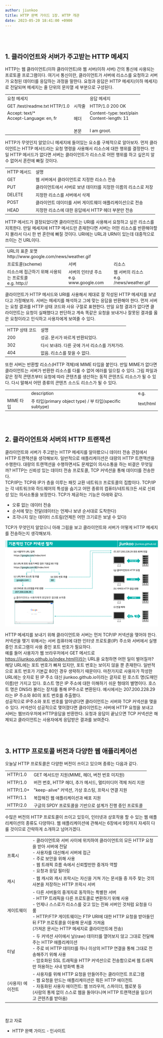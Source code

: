 ```yaml
---
author: jiunkoo
title: HTTP 완벽 가이드 1장. HTTP 개관
date: 2023-05-20 18:41:00 +0900
---
```



<br/>
<br/>

## 1. 클라이언트와 서버가 주고받는 HTTP 메세지

HTTP는 웹 클라이언트(이하 클라이언트)와 웹 서버(이하 서버) 간의 통신에 사용되는 프로토콜 프로그램이다. 여기서 통신이란, 클라이언트가 서버에 리소스를 요청하고 서버가 요청된 데이터를 응답하는 과정을 말한다. 요청과 응답은 HTTP 메세지(이하 메세지)로 전달되며 메세지는 줄 단위의 문자열 세 부분으로 구성된다.<br/>

<div class="tb-plain">
    <table>
        <tbody>
            <tr>
                <td>요청 메세지</td>
                <td>&nbsp;</td>
                <td>응답 메세지</td>
            </tr>
            <tr>
                <td>GET /test/readme.txt HTTP/1.0</td>
                <td class="txt-c">시작줄</td>
                <td>HTTP/1.0 200 OK</td>
            </tr>
            <tr>
                <td>
                    Accept: text/*<br/>Accept-Language: en, fr<br/>
                    <br/>
                </td>
                <td  class="txt-c">헤더</td>
                <td>
                    Content-type: text/plain<br/>Content-length: 11<br/>
                    <br/>
                </td>
            </tr>
            <tr>
                <td>&nbsp;</td>
                <td  class="txt-c">본문</td>
                <td>I am groot.</td>
            </tr>
        </tbody>
    </table>
</div>

HTTP가 무엇인지 알았으니 메세지에 들어있는 요소를 구체적으로 알아보자. 먼저 클라이언트는 HTTP 메서드라는 요청 명령을 사용해서 리소스에 대한 행위를 결정한다. 만일 HTTP 메서드가 없다면 서버는 클라이언트가 리소스로 어떤 행위를 하고 싶은지 알 수 없어서 혼란에 빠질 것이다.<br/>

<div class="tb-plain">
    <table>
        <tbody>
            <tr>
                <td>HTTP 메서드</td>
                <td>설명</td>
            </tr>
            <tr>
                <td>GET</td>
                <td>웹 서버에서 클라이언트로 지정한 리소스 전송</td>
            </tr>
            <tr>
                <td>PUT</td>
                <td>클라이언트에서 서버로 보낸 데이터를 지정한 이름의 리소스로 저장</td>
            </tr>
            <tr>
                <td>DELETE</td>
                <td>지정한 리소스를 서버에서 삭제</td>
            </tr>
            <tr>
                <td>POST</td>
                <td>클라이언트 데이터를 서버 게이트웨이 애플리케이션으로 전송</td>
            </tr>
            <tr>
                <td>HEAD</td>
                <td>지정한 리소스에 대한 응답에서 HTTP 헤더 부분만 전송</td>
            </tr>
        </tbody>
    </table>
</div>

HTTP 메서드가 결정되었다면 클라이언트는 URI를 사용해서 요청하고 싶은 리소스를 지목한다. 만일 메세지에 HTTP 메서드만 존재한다면 서버는 어떤 리소스를 반환해야할지 몰라서 다시 한 번 혼란에 빠질 것이다. URI에는 URL과 URN이 있는데 대중적으로 쓰이는 건 URL이다.<br/>

<div class="tb-plain">
    <table>
        <tbody>
            <tr>
                <td class="txt-c" colspan="3">
                    URL의 표준 포맷<br/>
                    http://www.google.com/news/weather.gif
                </td>
            </tr>
            <tr>
                <td>프로토콜(scheme)</td>
                <td>서버</td>
                <td>리소스</td>
            </tr>
            <tr>
                <td>
                    리소스에 접근하기 위해 사용되는 프로토콜<br/>
                    e.g. http://
                </td>
                <td>
                    서버의 인터넷 주소<br/>
                    e.g. www.google.com
                </td>
                <td>
                    웹 서버의 리소스<br/>
                    e.g. /news/weather.gif
                </td>
            </tr>
        </tbody>
    </table>
</div>

클라이언트가 HTTP 메서드와 URI를 사용해서 제대로 잘 작성된 HTTP 메세지를 보냈다고 가정해보자. 서버는 메세지를 해석하고 그에 맞는 응답을 반환해야 한다. 먼저 서버는 요청 결과를 HTTP 상태 코드와 사유 구절로 표현한다. 만일 요청 결과가 없다면 클라이언트는 요청이 실패했다고 판단하고 계속 똑같은 요청을 보내거나 잘못된 결과를 옳은 요청이라고 인식하고 사용자에게 보여줄 수 있다.<br/>

<div class="tb-plain">
    <table>
        <tbody>
            <tr>
                <td>HTTP 상태 코드</td>
                <td>설명</td>
            </tr>
            <tr>
                <td>200</td>
                <td>성공. 문서가 바르게 반환되었다.</td>
            </tr>
            <tr>
                <td>302</td>
                <td>다시 보내라. 다른 곳에 가서 리소스를 가져가라.</td>
            </tr>
            <tr>
                <td>404</td>
                <td>없음. 리소스를 찾을 수 없다.</td>
            </tr>
        </tbody>
    </table>
</div>

또한 서버는 반환할 리소스(HTTP 객체)에 MIME 타입을 붙인다. 만일 MIME가 없다면 클라이언트는 서버가 반환한 리소스를 다룰 수 없어 에러를 일으킬 수 있다. 그림 파일과 같은 정적 콘텐츠부터 요청에 따라 콘텐츠를 생산하는 동적 콘텐츠도 리소스가 될 수 있다. 다시 말해서 어떤 종류의 콘텐츠 소스도 리소스가 될 수 있다.<br/>

<div class="tb-plain">
    <table>
        <tbody>
            <tr>
                <td>&nbsp;</td>
                <td>description</td>
                <td>e.g.</td>
            </tr>
            <tr>
                <td>MIME 타입</td>
                <td>주 타입(primary object type) / 부 타입(specific subtype)</td>
                <td>text/html</td>
            </tr>
        </tbody>
    </table>
</div>

<br/>
<br/>

## 2. 클라이언트와 서버의 HTTP 트랜잭션

클라이언트와 서버가 주고받는 HTTP 메세지를 알아봤으니 데이터 전송 관점에서 HTTP 트랜잭션을 생각해보자. 일반적으로 애플리케이션은 대량의 HTTP 트랜잭션을 수행한다. 대량의 트랜잭션을 수행하면서도 문제없이 의사소통을 하는 비결은 무엇일까? HTTP는 신뢰성 있는 데이터 전송 프로토콜, TCP 커넥션을 통해 데이터를 전송한다.<br/>
TCP/IP는 TCP와 IP가 층을 이루는 패킷 교환 네트워크 프로토콜의 집합이다. TCP/IP는 각 네트워크와 하드웨어의 특성을 숨기고 어떤 종류의 컴퓨터/네트워크든 서로 신뢰성 있는 의사소통을 보장한다. TCP가 제공하는 기능은 아래와 같다.<br/>

*   오류 없는 데이터 전송
*   순서에 맞는 전달(데이터는 언제나 보낸 순서대로 도착한다)
*   조각나지 않는 데이터 스트림(언제든 어떤 크기로든 보낼 수 있다)

TCP가 무엇인지 알았으니 아래 그림을 보고 클라이언트와 서버가 어떻게 HTTP 메세지를 전송하는지 생각해보자.<br/>

![png](/_assets/img/networking/http-definitive-guides/1-1.png)

HTTP 메세지를 보내기 위해 클라이언트와 서버는 먼저 TCP/IP 커넥션을 맺어야 한다. 커넥션을 맺기 위해서는 서버 컴퓨터에 대한 인터넷 프로토콜(IP) 주소와 서버에서 실행 중인 프로그램이 사용 중인 포트 번호가 필요하다.<br/>
예를 들어 사용자가 웹 브라우저에서 GET 메서드로 https://jiunkoo.github.io/index.html이라는 URL을 요청하면 어떤 일이 벌어질까? 해당 URL에는 포트 번호가 빠져 있지만, 포트 번호는 보이지 않을 뿐 존재한다. 일반적으로 포트 번호가 기본값 80인 경우 생략하기 때문이다. 마찬가지로 사용자가 작성한 URL에는 숫자로 된 IP 주소 대신 jiunkoo.github.io이라는 글자로 된 호스트 명(도매인 이름)만 가지고 있다. 호스트 명은 IP 주소에 대한 이해하기 쉬운 형태의 별명이다. 호스트 명은 DNS라 불리는 장치를 통해 IP주소로 변환된다. 예시에서는 207.200.228.29라는 IP 주소와 80의 포트 번호를 추출했다.<br/>
성공적으로 IP주소와 포트 번호를 알아냈다면 클라이언트는 서버와 TCP 커넥션을 맺을 수 있다. 커넥션이 성공적으로 맺어졌다면 클라이언트는 서버에 HTTP 요청을 보내고 서버는 웹브라우저에 HTTP응답을 반환한다. 요청과 응답이 끝났으면 TCP 커넥션은 해제되고 클라이언트는 사용자에게 응답받은 결과를 보여준다.<br/>

<br/>
<br/>

## 3. HTTP 프로토콜 버전과 다양한 웹 애플리케이션

오늘날 HTTP 프로토콜은 다양한 버전이 쓰이고 있으며 종류는 다음과 같다.<br/>

<div class="tb-plain">
    <table>
        <tbody>
            <tr>
                <td>HTTP/1.0</td>
                <td>GET 메서드만 지원(MIME, 헤더, 버전 번호 미지원)</td>
            </tr>
            <tr>
                <td>HTTP/1.0</td>
                <td>버전 번호, HTTP 헤더, 추가 메서드, 멀티미디어 객체 처리 지원</td>
            </tr>
            <tr>
                <td>HTTP/1.0+</td>
                <td>"keep-alive" 커넥션, 가상 호스팅, 프락시 연결 지원</td>
            </tr>
            <tr>
                <td>HTTP/1.1</td>
                <td>복잡해진 웹 애플리케이션과 배포 지원</td>
            </tr>
            <tr>
                <td>HTTP/2.0</td>
                <td>구글의 SPDY 프로토콜을 기반으로 설계가 진행 중인 프로토콜</td>
            </tr>
        </tbody>
    </table>
</div>

수많은 버전의 HTTP 프로토콜이 쓰이고 있듯이, 인터넷과 상호작용 할 수 있는 웹 애플리케이션의 종류도 다양하다. 웹 애플리케이션에 관해서는 6장에서 9장까지 자세히 다룰 것이므로 간략하게 소개하고 넘어가겠다.<br/>

<div class="tb-plain">
    <table>
        <tbody>
            <tr>
                <td>프록시</td>
                <td>
                    - 클라이언트와 서버 사이에 위치하여 클라이언트의 모든 HTTP 요청을 받아 서버에 전달<br/>
                    - 사용자를 대신해서 서버에 접근<br/>
                    - 주로 보안을 위해 사용<br/>
                    - 웹 트래픽 흐름 속에서 신뢰할만한 중개자 역할<br/>
                    - 요청과 응답 필터링
                </td>
            </tr>
            <tr>
                <td>캐시</td>
                <td>- 웹 캐시와 캐시 프락시는 자신을 거쳐 가는 문서들 중 자주 찾는 것의 사본을 저장하는 HTTP 프락시 서버</td>
            </tr>
            <tr>
                <td>게이트웨이</td>
                <td>
                    - 다른 서버들의 중개자로 동작하는 특별한 서버<br/>
                    - HTTP 트래픽을 다른 프로토콜로 변환하기 위해 사용<br/>
                    - 언제나 스스로가 리소스를 갖고 있는 진짜 서버인 것처럼 요청을 다룸<br/>
                    - HTTP/FTP 게이트웨이는 FTP URI에 대한 HTTP 요청을 받아들인 뒤 FTP 프로토콜을 이용해 문서를 가져옴<br/>
                    (가져온 문서는 HTTP 메세지로 클라이언트에 전송)
                </td>
            </tr>
            <tr>
                <td>터널</td>
                <td>
                    - 두 커넥션 사이에서 날(raw) 데이터를 열어보지 않고 그대로 전달해주는 HTTP 애플리케이션<br/>
                    - 주로 비 HTTP 데이터를 하나 이상의 HTTP 연결을 통해 그대로 전송해주기 위해 사용<br/>
                    - 암호화된 SSL 트래픽을 HTTP 커넥션으로 전송함으로써 웹 트래픽만 허용하는 사내 방화벽 통과
                </td>
            </tr>
            <tr>
                <td>(사용자) 에이전트</td>
                <td>
                    - 사용자를 위해 HTTP 요청을 만들어주는 클라이언트 프로그램<br/>
                    - 웹 요청을 만드는 애플리케이션은 뭐든 HTTP 에이전트<br/>
                    - 자동화된 사용자 에이전트: 웹 브라우저, 스파이더, 웹로봇 등<br/>
                    (사람의 통제 없이 스스로 웹을 돌아다니며 HTTP 트랜잭션을 일으키고 콘텐츠를 받아옴)
                </td>
            </tr>
        </tbody>
    </table>
</div>

<br/>
<br/>

<div class="adm-reference">
    <div class="adm-title-reference">참고 자료</div>
    <ul>
        <li>HTTP 완벽 가이드 - 인사이트</li>
    </ul>
</div>
